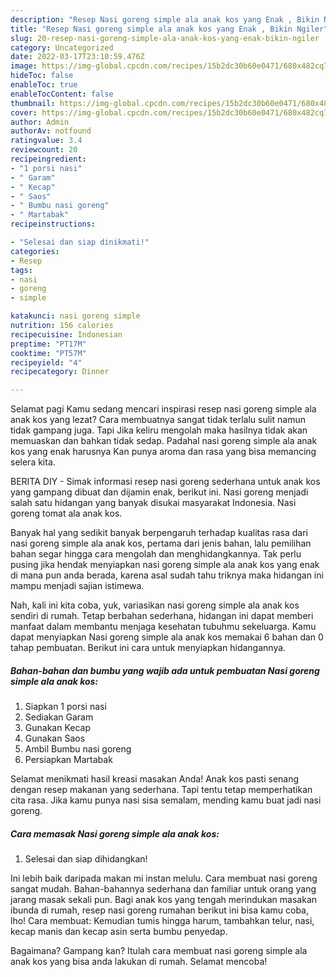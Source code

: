 ```yaml
---
description: "Resep Nasi goreng simple ala anak kos yang Enak , Bikin Ngiler"
title: "Resep Nasi goreng simple ala anak kos yang Enak , Bikin Ngiler"
slug: 20-resep-nasi-goreng-simple-ala-anak-kos-yang-enak-bikin-ngiler
category: Uncategorized
date: 2022-03-17T23:10:59.476Z
image: https://img-global.cpcdn.com/recipes/15b2dc30b60e0471/680x482cq70/nasi-goreng-simple-ala-anak-kos-foto-resep-utama.jpg
hideToc: false
enableToc: true
enableTocContent: false
thumbnail: https://img-global.cpcdn.com/recipes/15b2dc30b60e0471/680x482cq70/nasi-goreng-simple-ala-anak-kos-foto-resep-utama.jpg
cover: https://img-global.cpcdn.com/recipes/15b2dc30b60e0471/680x482cq70/nasi-goreng-simple-ala-anak-kos-foto-resep-utama.jpg
author: Admin
authorAv: notfound
ratingvalue: 3.4
reviewcount: 20
recipeingredient:
- "1 porsi nasi"
- " Garam"
- " Kecap"
- " Saos"
- " Bumbu nasi goreng"
- " Martabak"
recipeinstructions:

- "Selesai dan siap dinikmati!"
categories:
- Resep
tags:
- nasi
- goreng
- simple

katakunci: nasi goreng simple 
nutrition: 156 calories
recipecuisine: Indonesian
preptime: "PT17M"
cooktime: "PT57M"
recipeyield: "4"
recipecategory: Dinner

---
```



Selamat pagi Kamu sedang mencari inspirasi resep nasi goreng simple ala anak kos yang lezat? Cara membuatnya sangat tidak terlalu sulit namun tidak gampang juga. Tapi Jika keliru mengolah maka hasilnya tidak akan memuaskan dan bahkan tidak sedap. Padahal nasi goreng simple ala anak kos yang enak harusnya Kan punya aroma dan rasa yang bisa memancing selera kita.


BERITA DIY - Simak informasi resep nasi goreng sederhana untuk anak kos yang gampang dibuat dan dijamin enak, berikut ini. Nasi goreng menjadi salah satu hidangan yang banyak disukai masyarakat Indonesia. Nasi goreng tomat ala anak kos.

Banyak hal yang sedikit banyak berpengaruh terhadap kualitas rasa dari nasi goreng simple ala anak kos, pertama dari jenis bahan, lalu pemilihan bahan segar hingga cara mengolah dan menghidangkannya. Tak perlu pusing jika hendak menyiapkan nasi goreng simple ala anak kos yang enak di mana pun anda berada, karena asal sudah tahu triknya maka hidangan ini mampu menjadi sajian istimewa.


Nah, kali ini kita coba, yuk, variasikan nasi goreng simple ala anak kos sendiri di rumah. Tetap berbahan sederhana, hidangan ini dapat memberi manfaat dalam membantu menjaga kesehatan tubuhmu sekeluarga. Kamu dapat menyiapkan Nasi goreng simple ala anak kos memakai 6 bahan dan 0 tahap pembuatan. Berikut ini cara untuk menyiapkan hidangannya.

<!--inarticleads1-->

##### Bahan-bahan dan bumbu yang wajib ada untuk pembuatan Nasi goreng simple ala anak kos:

1. Siapkan 1 porsi nasi
1. Sediakan  Garam
1. Gunakan  Kecap
1. Gunakan  Saos
1. Ambil  Bumbu nasi goreng
1. Persiapkan  Martabak


Selamat menikmati hasil kreasi masakan Anda! Anak kos pasti senang dengan resep makanan yang sederhana. Tapi tentu tetap memperhatikan cita rasa. Jika kamu punya nasi sisa semalam, mending kamu buat jadi nasi goreng. 

<!--inarticleads2-->

##### Cara memasak Nasi goreng simple ala anak kos:


1. Selesai dan siap dihidangkan!

Ini lebih baik daripada makan mi instan melulu. Cara membuat nasi goreng sangat mudah. Bahan-bahannya sederhana dan familiar untuk orang yang jarang masak sekali pun. Bagi anak kos yang tengah merindukan masakan ibunda di rumah, resep nasi goreng rumahan berikut ini bisa kamu coba, lho! Cara membuat: Kemudian tumis hingga harum, tambahkan telur, nasi, kecap manis dan kecap asin serta bumbu penyedap. 

Bagaimana? Gampang kan? Itulah cara membuat nasi goreng simple ala anak kos yang bisa anda lakukan di rumah. Selamat mencoba!
